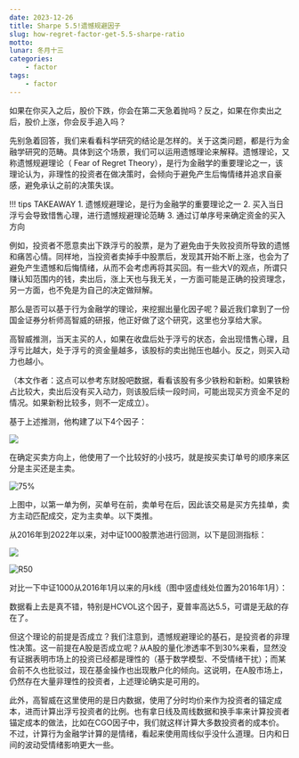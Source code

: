 ```yaml
---
date: 2023-12-26
title: Sharpe 5.5!遗憾规避因子
slug: how-regret-factor-get-5.5-sharpe-ratio
motto: 
lunar: 冬月十三
categories:
    - factor
tags:
    - factor
---
```

如果在你买入之后，股价下跌，你会在第二天急着抛吗？反之，如果在你卖出之后，股价上涨，你会反手追入吗？

先别急着回答，我们来看看科学研究的结论是怎样的。关于这类问题，都是行为金融学研究的范畴。具体到这个场景，我们可以运用遗憾理论来解释。遗憾理论，又称遗憾规避理论（ Fear of Regret Theory），是行为金融学的重要理论之一，该理论认为，非理性的投资者在做决策时，会倾向于避免产生后悔情绪并追求自豪感，避免承认之前的决策失误。

<!--more-->

!!! tips TAKEAWAY
    1. 遗憾规避理论，是行为金融学的重要理论之一
    2. 买入当日浮亏会导致惜售心理，进行遗憾规避理论范畴
    3. 通过订单序号来确定资金的买入方向


例如，投资者不愿意卖出下跌浮亏的股票，是为了避免由于失败投资所导致的遗憾和痛苦心情。同样地，当投资者卖掉手中股票后，发现其开始不断上涨，也会为了避免产生遗憾和后悔情绪，从而不会考虑再将其买回。有一些大V的观点，所谓只赚认知范围内的钱，卖出后，涨上天也与我无关，一方面可能是正确的投资理念，另一方面，也不免是为自己的决定做辩解。

那么是否可以基于行为金融学的理论，来挖掘出量化因子呢？最近我们拿到了一份国金证券分析师高智威的研报，他正好做了这个研究，这里也分享给大家。

高智威推测，<red>当天主买的人，如果在收盘后处于浮亏的状态，会出现惜售心理，且浮亏比越大，处于浮亏的资金量越多，该股标的卖出抛压也越小</red>。反之，则买入动力也越小。

（本文作者：这点可以参考东财股吧数据，看看该股有多少铁粉和新粉。如果铁粉占比较大，卖出后没有买入动力，则该股后续一段时间，可能出现买方资金不足的情况。如果新粉比较多，则不一定成立）。

基于上述推测，他构建了以下4个因子：

![](https://images.jieyu.ai/images/2023/03/20230322102309.png)

在确定买卖方向上，他使用了一个比较好的小技巧，就是<red>按买卖订单号的顺序</red>来区分是主买还是主卖。


![75%](https://images.jieyu.ai/images/2023/03/20230322112354.png)



上图中，以第一单为例，买单号在前，卖单号在后，因此该交易是买方先挂单，卖方主动匹配成交，定为主卖单。以下类推。

从2016年到2022年以来，对中证1000股票池进行回测，以下是回测指标：

![](https://images.jieyu.ai/images/2023/03/20230322112516.png)


![R50](https://images.jieyu.ai/images/2023/03/20230322112800.png)

对比一下中证1000从2016年1月以来的月k线（图中竖虚线处位置为2016年1月）：

数据看上去是真不错，特别是HCVOL这个因子，夏普率高达5.5，可谓是无敌的存在了。

但这个理论的前提是否成立？我们注意到，遗憾规避理论的基石，是投资者的非理性决策。这一前提在A股是否成立呢？从A股的量化渗透率不到30%来看，显然没有证据表明市场上的投资已经都是理性的（基于数学模型、不受情绪干扰）；而某会前不久也批驳过，现在基金操作也出现散户化的倾向。这说明，在A股市场上，仍然存在大量非理性的投资者，上述理论确实是可用的。

此外，高智威在这里使用的是日内数据，使用了分时均价来作为投资者的锚定成本，进而计算出浮亏投资者的比例。也有拿日线及周线数据和换手率来计算投资者锚定成本的做法，比如在CGO因子中，我们就这样计算大多数投资者的成本价。不过，计算行为金融学计算的是情绪，看起来使用周线似乎没什么道理。日内和日间的波动受情绪影响更大一些。
